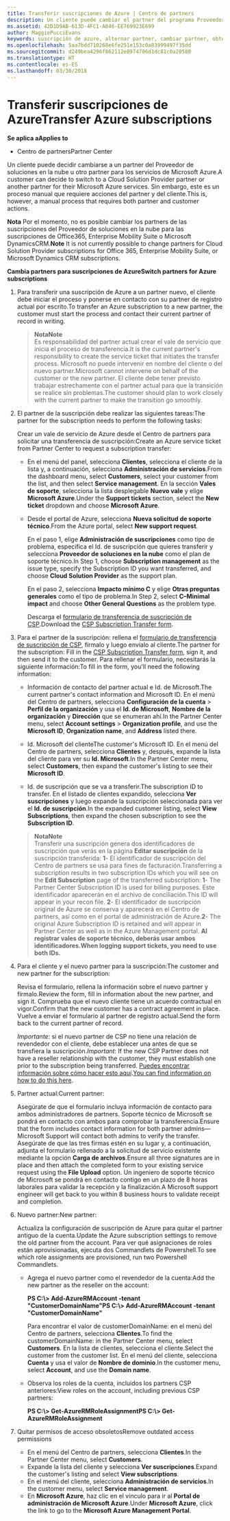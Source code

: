 ```yaml
---
title: Transferir suscripciones de Azure | Centro de partners
description: Un cliente puede cambiar el partner del programa Proveedor de soluciones en la nube que se usará para los servicios de Microsoft Azure. Sin embargo, este es un proceso manual que requiere acciones de partners y clientes.
ms.assetid: 42D1D9AB-613D-4FC1-A846-EE769923E699
author: MaggiePucciEvans
keywords: suscripción de azure, alternar partner, cambiar partner, obtener nuevo partner, otro partner
ms.openlocfilehash: 5aa7bdd710268e6fe251e153c0a83999497f35dd
ms.sourcegitcommit: d249bea4296f862112e8974706d1dc81c0a20580
ms.translationtype: HT
ms.contentlocale: es-ES
ms.lasthandoff: 03/30/2018
---
```

# <a name="transfer-azure-subscriptions"></a><span data-ttu-id="06951-105">Transferir suscripciones de Azure</span><span class="sxs-lookup"><span data-stu-id="06951-105">Transfer Azure subscriptions</span></span> 

**<span data-ttu-id="06951-106">Se aplica a</span><span class="sxs-lookup"><span data-stu-id="06951-106">Applies to</span></span>**

-  <span data-ttu-id="06951-107">Centro de partners</span><span class="sxs-lookup"><span data-stu-id="06951-107">Partner Center</span></span>

<span data-ttu-id="06951-108">Un cliente puede decidir cambiarse a un partner del Proveedor de soluciones en la nube u otro partner para los servicios de Microsoft Azure.</span><span class="sxs-lookup"><span data-stu-id="06951-108">A customer can decide to switch to a Cloud Solution Provider partner or another partner for their Microsoft Azure services.</span></span> <span data-ttu-id="06951-109">Sin embargo, este es un proceso manual que requiere acciones del partner y del cliente.</span><span class="sxs-lookup"><span data-stu-id="06951-109">This is, however, a manual process that requires both partner and customer actions.</span></span>

<span data-ttu-id="06951-110">**Nota**  Por el momento, no es posible cambiar los partners de las suscripciones del Proveedor de soluciones en la nube para las suscripciones de Office365, Enterprise Mobility Suite o Microsoft DynamicsCRM.</span><span class="sxs-lookup"><span data-stu-id="06951-110">**Note**  It is not currently possible to change partners for Cloud Solution Provider subscriptions for Office 365, Enterprise Mobility Suite, or Microsoft Dynamics CRM subscriptions.</span></span>



**<span data-ttu-id="06951-111">Cambia partners para suscripciones de Azure</span><span class="sxs-lookup"><span data-stu-id="06951-111">Switch partners for Azure subscriptions</span></span>**

1.  <span data-ttu-id="06951-112">Para transferir una suscripción de Azure a un partner nuevo, el cliente debe iniciar el proceso y ponerse en contacto con su partner de registro actual por escrito.</span><span class="sxs-lookup"><span data-stu-id="06951-112">To transfer an Azure subscription to a new partner, the customer must start the process and contact their current partner of record in writing.</span></span> 

    >**<span data-ttu-id="06951-113">Nota</span><span class="sxs-lookup"><span data-stu-id="06951-113">Note</span></span>**<br> <span data-ttu-id="06951-114">Es responsabilidad del partner actual crear el vale de servicio que inicia el proceso de transferencia.</span><span class="sxs-lookup"><span data-stu-id="06951-114">It is the current partner's responsibility to create the service ticket that initiates the transfer process.</span></span> <span data-ttu-id="06951-115">Microsoft no puede intervenir en nombre del cliente o del nuevo partner.</span><span class="sxs-lookup"><span data-stu-id="06951-115">Microsoft cannot intervene on behalf of the customer or the new partner.</span></span> <span data-ttu-id="06951-116">El cliente debe tener previsto trabajar estrechamente con el partner actual para que la transición se realice sin problemas.</span><span class="sxs-lookup"><span data-stu-id="06951-116">The customer should plan to work closely with the current partner to make the transition go smoothly.</span></span>

2.  <span data-ttu-id="06951-117">El partner de la suscripción debe realizar las siguientes tareas:</span><span class="sxs-lookup"><span data-stu-id="06951-117">The partner for the subscription needs to perform the following tasks:</span></span>

    <span data-ttu-id="06951-118">Crear un vale de servicio de Azure desde el Centro de partners para solicitar una transferencia de suscripción:</span><span class="sxs-lookup"><span data-stu-id="06951-118">Create an Azure service ticket from Partner Center to request a subscription transfer:</span></span>

    -   <span data-ttu-id="06951-119">En el menú del panel, selecciona **Clientes**, selecciona el cliente de la lista y, a continuación, selecciona **Administración de servicios**.</span><span class="sxs-lookup"><span data-stu-id="06951-119">From the dashboard menu, select **Customers**, select your customer from the list, and then select **Service management**.</span></span> <span data-ttu-id="06951-120">En la sección **Vales de soporte**, selecciona la lista desplegable **Nuevo vale** y elige **Microsoft Azure**.</span><span class="sxs-lookup"><span data-stu-id="06951-120">Under the **Support tickets** section, select the **New ticket** dropdown and choose **Microsoft Azure**.</span></span>

    -   <span data-ttu-id="06951-121">Desde el portal de Azure, selecciona **Nueva solicitud de soporte técnico**.</span><span class="sxs-lookup"><span data-stu-id="06951-121">From the Azure portal, select **New support request**.</span></span>

        <span data-ttu-id="06951-122">En el paso 1, elige **Administración de suscripciones** como tipo de problema, especifica el Id. de suscripción que quieres transferir y selecciona **Proveedor de soluciones en la nube** como el plan de soporte técnico.</span><span class="sxs-lookup"><span data-stu-id="06951-122">In Step 1, choose **Subscription management** as the issue type, specify the Subscription ID you want transferred, and choose **Cloud Solution Provider** as the support plan.</span></span>

        <span data-ttu-id="06951-123">En el paso 2, selecciona **Impacto mínimo C** y elige **Otras preguntas generales** como el tipo de problema.</span><span class="sxs-lookup"><span data-stu-id="06951-123">In Step 2, select **C–Minimal impact** and choose **Other General Questions** as the problem type.</span></span>

        <span data-ttu-id="06951-124">Descarga el [formulario de transferencia de suscripción de CSP](https://assets.windowsphone.com/5222c408-e546-4e01-b72a-2ec7d4c43d57/CSP_Subscription_Transfer_Form_Azure_InvariantCulture_Default.zip).</span><span class="sxs-lookup"><span data-stu-id="06951-124">Download the [CSP Subscription Transfer form](https://assets.windowsphone.com/5222c408-e546-4e01-b72a-2ec7d4c43d57/CSP_Subscription_Transfer_Form_Azure_InvariantCulture_Default.zip).</span></span>

3.  <span data-ttu-id="06951-125">Para el partner de la suscripción: rellena el [formulario de transferencia de suscripción de CSP](https://assets.windowsphone.com/5222c408-e546-4e01-b72a-2ec7d4c43d57/CSP_Subscription_Transfer_Form_Azure_InvariantCulture_Default.zip), fírmalo y luego envíalo al cliente.</span><span class="sxs-lookup"><span data-stu-id="06951-125">The partner for the subscription: Fill in the [CSP Subscription Transfer form](https://assets.windowsphone.com/5222c408-e546-4e01-b72a-2ec7d4c43d57/CSP_Subscription_Transfer_Form_Azure_InvariantCulture_Default.zip), sign it, and then send it to the customer.</span></span> <span data-ttu-id="06951-126">Para rellenar el formulario, necesitarás la siguiente información:</span><span class="sxs-lookup"><span data-stu-id="06951-126">To fill in the form, you'll need the following information:</span></span>

    -   <span data-ttu-id="06951-127">Información de contacto del partner actual e Id. de Microsoft.</span><span class="sxs-lookup"><span data-stu-id="06951-127">The current partner's contact information and Microsoft ID.</span></span> <span data-ttu-id="06951-128">En el menú del Centro de partners, selecciona **Configuración de la cuenta** &gt; **Perfil de la organización** y usa el **Id. de Microsoft**, **Nombre de la organización** y **Dirección** que se enumeran ahí.</span><span class="sxs-lookup"><span data-stu-id="06951-128">In the Partner Center menu, select **Account settings** &gt; **Organization profile**, and use the **Microsoft ID**, **Organization name**, and **Address** listed there.</span></span>

    -   <span data-ttu-id="06951-129">Id. Microsoft del cliente</span><span class="sxs-lookup"><span data-stu-id="06951-129">The customer's Microsoft ID.</span></span> <span data-ttu-id="06951-130">En el menú del Centro de partners, selecciona **Clientes** y, después, expande la lista del cliente para ver su **Id. Microsoft**.</span><span class="sxs-lookup"><span data-stu-id="06951-130">In the Partner Center menu, select **Customers**, then expand the customer's listing to see their **Microsoft ID**.</span></span>

    -   <span data-ttu-id="06951-131">Id. de suscripción que se va a transferir.</span><span class="sxs-lookup"><span data-stu-id="06951-131">The subscription ID to transfer.</span></span> <span data-ttu-id="06951-132">En el listado de clientes expandido, selecciona **Ver suscripciones** y luego expande la suscripción seleccionada para ver el **Id. de suscripción**.</span><span class="sxs-lookup"><span data-stu-id="06951-132">In the expanded customer listing, select **View Subscriptions**, then expand the chosen subscription to see the **Subscription ID**.</span></span>

    >**<span data-ttu-id="06951-133">Nota</span><span class="sxs-lookup"><span data-stu-id="06951-133">Note</span></span>**<br> <span data-ttu-id="06951-134">Transferir una suscripción genera dos identificadores de suscripción que verás en la página **Editar suscripción** de la suscripción transferida: **1**- El identificador de suscripción del Centro de partners se usa para fines de facturación.</span><span class="sxs-lookup"><span data-stu-id="06951-134">Transferring a subscription results in two subscription IDs which you will see on the **Edit Subscription** page of the transferred subscription: **1**- The Partner Center Subscription ID is used for billing purposes.</span></span> <span data-ttu-id="06951-135">Este identificador aparecerán en el archivo de conciliación.</span><span class="sxs-lookup"><span data-stu-id="06951-135">This ID will appear in your recon file.</span></span> 
    <span data-ttu-id="06951-136">**2**- El identificador de suscripción original de Azure se conserva y aparecerá en el Centro de partners, así como en el portal de administración de Azure.</span><span class="sxs-lookup"><span data-stu-id="06951-136">**2**-  The original Azure Subscription ID is retained and will appear in Partner Center as well as in the Azure Management portal.</span></span> **<span data-ttu-id="06951-137">Al registrar vales de soporte técnico, deberás usar ambos identificadores.</span><span class="sxs-lookup"><span data-stu-id="06951-137">When logging support tickets, you need to use both IDs.</span></span>**

4.  <span data-ttu-id="06951-138">Para el cliente y el nuevo partner para la suscripción:</span><span class="sxs-lookup"><span data-stu-id="06951-138">The customer and new partner for the subscription:</span></span>

    <span data-ttu-id="06951-139">Revisa el formulario, rellena la información sobre el nuevo partner y fírmalo.</span><span class="sxs-lookup"><span data-stu-id="06951-139">Review the form, fill in information about the new partner, and sign it.</span></span> <span data-ttu-id="06951-140">Comprueba que el nuevo cliente tiene un acuerdo contractual en vigor.</span><span class="sxs-lookup"><span data-stu-id="06951-140">Confirm that the new customer has a contract agreement in place.</span></span> <span data-ttu-id="06951-141">Vuelve a enviar el formulario al partner de registro actual.</span><span class="sxs-lookup"><span data-stu-id="06951-141">Send the form back to the current partner of record.</span></span>

    <span data-ttu-id="06951-142">*Importante*: si el nuevo partner de CSP no tiene una relación de revendedor con el cliente, debe establecer una antes de que se transfiera la suscripción.</span><span class="sxs-lookup"><span data-stu-id="06951-142">*Important*: If the new CSP Partner does not have a reseller relationship with the customer, they must establish one prior to the subscription being transferred.</span></span> <span data-ttu-id="06951-143">[Puedes encontrar información sobre cómo hacer esto aquí](request-a-relationship-with-a-customer.md).</span><span class="sxs-lookup"><span data-stu-id="06951-143">[You can find information on how to do this here](request-a-relationship-with-a-customer.md).</span></span>

5.  <span data-ttu-id="06951-144">Partner actual:</span><span class="sxs-lookup"><span data-stu-id="06951-144">Current partner:</span></span>

    <span data-ttu-id="06951-145">Asegúrate de que el formulario incluya información de contacto para ambos administradores de partners. Soporte técnico de Microsoft se pondrá en contacto con ambos para comprobar la transferencia.</span><span class="sxs-lookup"><span data-stu-id="06951-145">Ensure that the form includes contact information for both partner admins—Microsoft Support will contact both admins to verify the transfer.</span></span> <span data-ttu-id="06951-146">Asegúrate de que las tres firmas estén en su lugar y, a continuación, adjunta el formulario rellenado a la solicitud de servicio existente mediante la opción **Carga de archivos**.</span><span class="sxs-lookup"><span data-stu-id="06951-146">Ensure all three signatures are in place and then attach the completed form to your existing service request using the **File Upload** option.</span></span> <span data-ttu-id="06951-147">Un ingeniero de soporte técnico de Microsoft se pondrá en contacto contigo en un plazo de 8 horas laborales para validar la recepción y la finalización.</span><span class="sxs-lookup"><span data-stu-id="06951-147">A Microsoft support engineer will get back to you within 8 business hours to validate receipt and completion.</span></span>

6.  <span data-ttu-id="06951-148">Nuevo partner:</span><span class="sxs-lookup"><span data-stu-id="06951-148">New partner:</span></span>

    <span data-ttu-id="06951-149">Actualiza la configuración de suscripción de Azure para quitar el partner antiguo de la cuenta.</span><span class="sxs-lookup"><span data-stu-id="06951-149">Update the Azure subscription settings to remove the old partner from the account.</span></span> <span data-ttu-id="06951-150">Para ver qué asignaciones de roles están aprovisionadas, ejecuta dos Commandlets de Powershell.</span><span class="sxs-lookup"><span data-stu-id="06951-150">To see which role assignments are provisioned, run two Powershell Commandlets.</span></span>

    -   <span data-ttu-id="06951-151">Agrega el nuevo partner como el revendedor de la cuenta:</span><span class="sxs-lookup"><span data-stu-id="06951-151">Add the new partner as the reseller on the account:</span></span>

        **<span data-ttu-id="06951-152">PS C:\\&gt; Add-AzureRMAccount -tenant "CustomerDomainName"</span><span class="sxs-lookup"><span data-stu-id="06951-152">PS C:\\&gt; Add-AzureRMAccount -tenant "CustomerDomainName"</span></span>**

        <span data-ttu-id="06951-153">Para encontrar el valor de customerDomainName: en el menú del Centro de partners, selecciona **Clientes**.</span><span class="sxs-lookup"><span data-stu-id="06951-153">To find the customerDomainName: in the Partner Center menu, select **Customers**.</span></span> <span data-ttu-id="06951-154">En la lista de clientes, selecciona el cliente.</span><span class="sxs-lookup"><span data-stu-id="06951-154">Select the customer from the customer list.</span></span> <span data-ttu-id="06951-155">En el menú del cliente, selecciona **Cuenta** y usa el valor de **Nombre de dominio**.</span><span class="sxs-lookup"><span data-stu-id="06951-155">In the customer menu, select **Account**, and use the **Domain name**.</span></span>

    -   <span data-ttu-id="06951-156">Observa los roles de la cuenta, incluidos los partners CSP anteriores:</span><span class="sxs-lookup"><span data-stu-id="06951-156">View roles on the account, including previous CSP partners:</span></span>

        **<span data-ttu-id="06951-157">PS C:\\&gt; Get-AzureRMRoleAssignment</span><span class="sxs-lookup"><span data-stu-id="06951-157">PS C:\\&gt; Get-AzureRMRoleAssignment</span></span>**

7. <span data-ttu-id="06951-158">Quitar permisos de acceso obsoletos</span><span class="sxs-lookup"><span data-stu-id="06951-158">Remove outdated access permissions</span></span>

    -  <span data-ttu-id="06951-159">En el menú del Centro de partners, selecciona **Clientes**.</span><span class="sxs-lookup"><span data-stu-id="06951-159">In the Partner Center menu, select **Customers**.</span></span> 
    -  <span data-ttu-id="06951-160">Expande la lista del cliente y selecciona **Ver suscripciones**.</span><span class="sxs-lookup"><span data-stu-id="06951-160">Expand the customer's listing and select **View subscriptions**.</span></span> 
    -  <span data-ttu-id="06951-161">En el menú del cliente, selecciona **Administración de servicios**.</span><span class="sxs-lookup"><span data-stu-id="06951-161">In the customer menu, select **Service management**.</span></span> 
    -  <span data-ttu-id="06951-162">En **Microsoft Azure**, haz clic en el vínculo para ir al **Portal de administración de Microsoft Azure**.</span><span class="sxs-lookup"><span data-stu-id="06951-162">Under **Microsoft Azure**, click the link to go to the **Microsoft Azure Management Portal**.</span></span>

 

 



